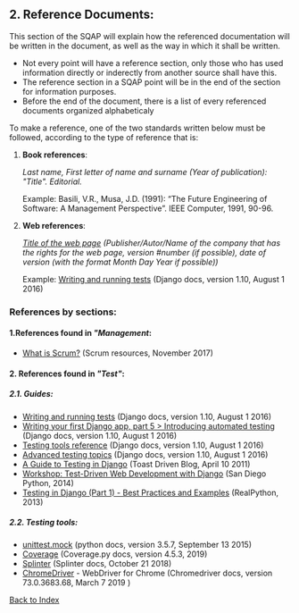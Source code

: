 ## 2. Reference Documents:

This section of the SQAP will explain how the referenced documentation will be written in the document, as well as the way in which it shall be written. 

+ Not every point will have a reference section, only those who has used information directly or inderectly from another source shall have this.
+ The reference section in a SQAP point will be in the end of the section for information purposes.
+ Before the end of the document, there is a list of every referenced documents organized alphabeticaly

To make a reference, one of the two standards written below must be followed, according to the type of reference that is:

1. **Book references**: 

     *Last name,  First letter of name and surname (Year of publication): "Title". Editorial.*

      Example: Basili, V.R., Musa, J.D. (1991): “The Future Engineering of Software: A Management Perspective”. IEEE Computer, 1991,
      90-96.
      
2. **Web references**:

      *[Title of the web page]() (Publisher/Autor/Name of the company that has the rights for the web page, version #number (if      possible), date of version (with the format Month Day Year if possible))*
      
      Example: [Writing and running tests](https://docs.djangoproject.com/en/1.10/topics/testing/overview/) (Django docs, version 1.10, August 1  2016)

### References by sections:

#### 1.References found in *"Management*:

+ [What is Scrum?](https://www.scrum.org/resources/what-is-scrum) (Scrum resources, November 2017)

#### 2. References found in *"Test"*:

##### 2.1. Guides:
+ [Writing and running tests](https://docs.djangoproject.com/en/1.10/topics/testing/overview/) (Django docs, version 1.10, August 1  2016)
+ [Writing your first Django app, part 5 > Introducing automated testing](https://docs.djangoproject.com/en/1.10/intro/tutorial05/) (Django docs, version 1.10, August 1 2016)
+ [Testing tools reference](https://docs.djangoproject.com/en/1.10/topics/testing/tools/) (Django docs, version 1.10, August 1 2016)
+ [Advanced testing topics](https://docs.djangoproject.com/en/1.10/topics/testing/advanced/) (Django docs, version 1.10, August 1 2016)
+ [A Guide to Testing in Django](http://toastdriven.com/blog/2011/apr/10/guide-to-testing-in-django/) (Toast Driven Blog, April 10 2011)
+ [Workshop: Test-Driven Web Development with Django](https://test-driven-django-development.readthedocs.io/en/latest/index.html) (San Diego Python, 2014)
+ [Testing in Django (Part 1) - Best Practices and Examples](https://realpython.com/testing-in-django-part-1-best-practices-and-examples/) (RealPython, 2013)

##### 2.2. Testing tools:
+ [unittest.mock](https://docs.python.org/3.5/library/unittest.mock-examples.html) (python docs, version 3.5.7, September 13 2015)
+ [Coverage](https://coverage.readthedocs.io/en/latest/) (Coverage.py docs, version 4.5.3, 2019)
+ [Splinter](https://splinter.readthedocs.io/en/latest/) (Splinter docs, October 21 2018)
+ [ChromeDriver](http://chromedriver.chromium.org/) - WebDriver for Chrome (Chromedriver docs, version 73.0.3683.68, March 7 2019 )


[Back to Index](./index.md)
